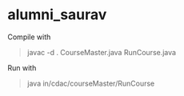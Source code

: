 # alumni_saurav

Compile with 
>javac -d . CourseMaster.java RunCourse.java 

Run with
>java in/cdac/courseMaster/RunCourse
